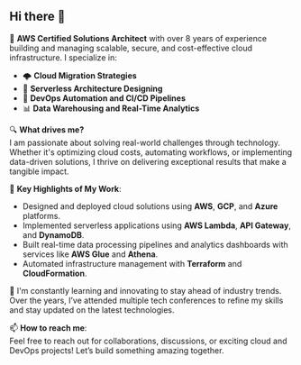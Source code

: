 ## Hi there 👋

<!--
**sandip31/sandip31** is a ✨ _special_ ✨ repository because its `README.md` (this file) appears on your GitHub profile.
-->

🚀 **AWS Certified Solutions Architect** with over 8 years of experience building and managing scalable, secure, and cost-effective cloud infrastructure. I specialize in:  
- 🌩️ **Cloud Migration Strategies**  
- 🔧 **Serverless Architecture Designing**  
- 🔄 **DevOps Automation and CI/CD Pipelines**  
- 📊 **Data Warehousing and Real-Time Analytics**  

🔍 **What drives me?**  
I am passionate about solving real-world challenges through technology. Whether it's optimizing cloud costs, automating workflows, or implementing data-driven solutions, I thrive on delivering exceptional results that make a tangible impact.

💼 **Key Highlights of My Work**:  
- Designed and deployed cloud solutions using **AWS**, **GCP**, and **Azure** platforms.  
- Implemented serverless applications using **AWS Lambda**, **API Gateway**, and **DynamoDB**.  
- Built real-time data processing pipelines and analytics dashboards with services like **AWS Glue** and **Athena**.  
- Automated infrastructure management with **Terraform** and **CloudFormation**.  

🌟 I'm constantly learning and innovating to stay ahead of industry trends. Over the years, I’ve attended multiple tech conferences to refine my skills and stay updated on the latest technologies.

📫 **How to reach me**:  
Feel free to reach out for collaborations, discussions, or exciting cloud and DevOps projects! Let’s build something amazing together.  
